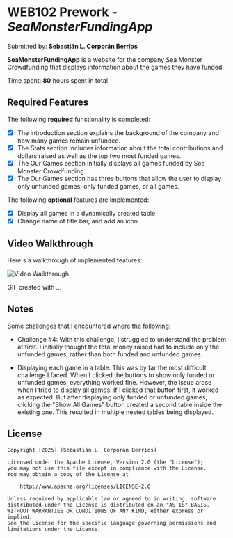# WEB102 Prework - *SeaMonsterFundingApp*

Submitted by: **Sebastián L. Corporán Berríos**

**SeaMonsterFundingApp** is a website for the company Sea Monster Crowdfunding that displays information about the games they have funded.

Time spent: **80** hours spent in total

## Required Features

The following **required** functionality is completed:

* [X] The introduction section explains the background of the company and how many games remain unfunded.
* [X] The Stats section includes information about the total contributions and dollars raised as well as the top two most funded games.
* [X] The Our Games section initially displays all games funded by Sea Monster Crowdfunding
* [X] The Our Games section has three buttons that allow the user to display only unfunded games, only funded games, or all games.

The following **optional** features are implemented:

* [X] Display all games in a dynamically created table
* [X] Change name of title bar, and add an icon

## Video Walkthrough

Here's a walkthrough of implemented features:

<img src='https://imgur.com/a/BQ4iteW' title='Video Walkthrough' width='' alt='Video Walkthrough' />

<!-- Replace this with whatever GIF tool you used! -->
GIF created with ...  
<!-- Recommended tools:
[Kap](https://getkap.co/) for macOS
[ScreenToGif](https://www.screentogif.com/) for Windows
[peek](https://github.com/phw/peek) for Linux. -->

## Notes

Some challenges that I encountered where the following:

* Challenge #4: With this challenge,  I struggled to understand the problem at first. I initially thought the total money raised had to include only the unfunded games, rather than both funded and unfunded games.

* Displaying each game in a table:  This was by far the most difficult challenge I faced. When I clicked the buttons to show only funded or unfunded games, everything worked fine. However, the issue arose when I tried to display all games. If I clicked that button first, it worked as expected. But after displaying only funded or unfunded games, clicking the "Show All Games" button created a second table inside the existing one. This resulted in multiple nested tables being displayed.

## License

    Copyright [2025] [Sebastián L. Corporán Berríos]

    Licensed under the Apache License, Version 2.0 (the "License");
    you may not use this file except in compliance with the License.
    You may obtain a copy of the License at

        http://www.apache.org/licenses/LICENSE-2.0

    Unless required by applicable law or agreed to in writing, software
    distributed under the License is distributed on an "AS IS" BASIS,
    WITHOUT WARRANTIES OR CONDITIONS OF ANY KIND, either express or implied.
    See the License for the specific language governing permissions and
    limitations under the License.
